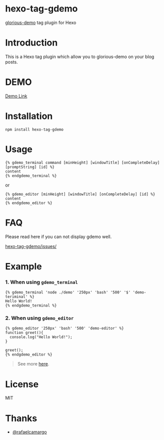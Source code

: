 # hexo-tag-gdemo

[glorious-demo](https://github.com/glorious-codes/glorious-demo) tag plugin for Hexo

# Introduction

This is a Hexo tag plugin which allow you to glorious-demo on your blog posts.

# DEMO

[Demo Link](https://heowc.github.io/2018/11/14/demo-hexo-tag-gdemo/)

# Installation

```text
npm install hexo-tag-gdemo
```

# Usage

```text
{% gdemo_terminal command [minHeight] [windowTitle] [onCompleteDelay] [promptString] [id] %}
content
{% endgdemo_terminal %}
```

or

```text
{% gdemo_editor [minHeight] [windowTitle] [onCompleteDelay] [id] %}
content
{% endgdemo_editor %}
```

# FAQ

Please read here if you can not display gdemo well.

[hexo-tag-gdemo/issues/](https://github.com/heowc/hexo-tag-gdemo/issues)

# Example

### 1. When using `gdemo_terminal`

```text
{% gdemo_terminal 'node ./demo' '250px' 'bash' '500' '$' 'demo-teriminal' %}
Hello World!
{% endgdemo_terminal %}
```

### 2. When using `gdemo_editor`

```text
{% gdemo_editor '250px' 'bash' '500' 'demo-editor' %}
function greet(){
  console.log("Hello World!");
}

greet();
{% endgdemo_editor %}
```

> See more [here](https://github.com/glorious-codes/glorious-demo).

# License

MIT

# Thanks

- [@rafaelcamargo](https://github.com/rafaelcamargo)
